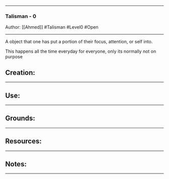 - - - 
### Talisman - 0
Author: [[Ahmed]]
#Talisman #Level0 #Open 
- - - 
A object that one has put a portion of their focus, attention, or self into.

This happens all the time everyday for everyone, only its normally not on purpose


## Creation: 
---


## Use:
---


## Grounds:
--- 


## Resources:
- - -

## Notes:
- - - 